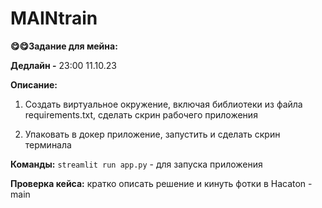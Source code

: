 # MAINtrain

__😋😋Задание для мейна:__

__Дедлайн -__ 23:00 11.10.23

__Описание:__
1. Создать виртуальное окружение, включая библиотеки из файла requirements.txt, сделать скрин рабочего приложения 

2. Упаковать в докер приложение, запустить и сделать скрин терминала 

__Команды:__
`streamlit run app.py` - для запуска приложения 

__Проверка кейса:__
кратко описать решение и кинуть фотки в Hacaton - main
